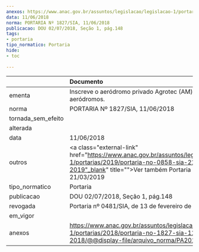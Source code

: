 ```yaml
---
anexos: https://www.anac.gov.br/assuntos/legislacao/legislacao-1/portarias/2018/portaria-no-1827-sia-11-06-2018/@@display-file/arquivo_norma/PA2018-1827.pdf
data: 11/06/2018
norma: PORTARIA Nº 1827/SIA, 11/06/2018
publicacao: DOU 02/07/2018, Seção 1, pág.148
tags:
- portaria
tipo_normatico: Portaria
hide: 
- toc 
 
---
```


|                    | Documento                                                                                                                                                                                              |
|:-------------------|:-------------------------------------------------------------------------------------------------------------------------------------------------------------------------------------------------------|
| ementa             | Inscreve o aeródromo privado Agrotec (AM) no cadastro de aeródromos.                                                                                                                                   |
| norma              | PORTARIA Nº 1827/SIA, 11/06/2018                                                                                                                                                                       |
| tornada_sem_efeito |                                                                                                                                                                                                        |
| alterada           |                                                                                                                                                                                                        |
| data               | 11/06/2018                                                                                                                                                                                             |
| outros             | <a class="external-link" href="https://www.anac.gov.br/assuntos/legislacao/legislacao-1/portarias/2019/portaria-no-0858-sia-21-03-2019"_blank" title="">Ver também Portaria nº 858/SIA, 21/03/2019</a> |
| tipo_normatico     | Portaria                                                                                                                                                                                               |
| publicacao         | DOU 02/07/2018, Seção 1, pág.148                                                                                                                                                                       |
| revogada           | Portaria nº 0481/SIA, de 13 de fevereiro de 2019.                                                                                                                                                      |
| em_vigor           |                                                                                                                                                                                                        |
| anexos             | https://www.anac.gov.br/assuntos/legislacao/legislacao-1/portarias/2018/portaria-no-1827-sia-11-06-2018/@@display-file/arquivo_norma/PA2018-1827.pdf                                                   |